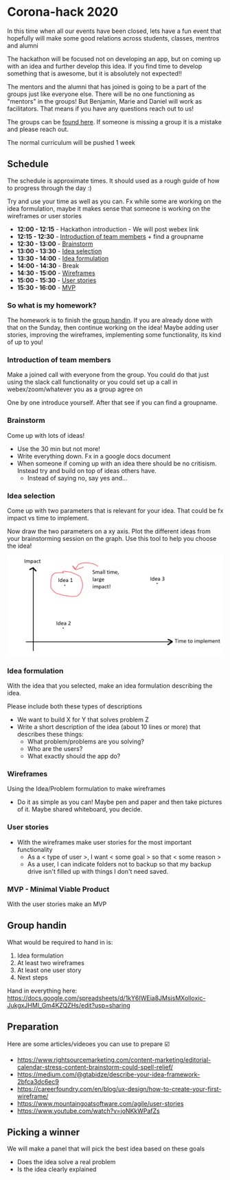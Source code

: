 # Corona-hack 2020

In this time when all our events have been closed, lets have a fun event that hopefully will make some good relations across students, classes, mentros and alumni

The hackathon will be focused not on developing an app, but on coming up with an idea and further develop this idea. If you find time to develop something that is awesome, but it is absolutely not expected!! 

The mentors and the alumni that has joined is going to be a part of the groups just like everyone else. There will be no one functioning as "mentors" in the groups! But Benjamin, Marie and Daniel will work as facilitators. That means if you have any questions reach out to us! 

The groups can be [found here](groups.md). If someone is missing a group it is a mistake and please reach out.

The normal curriculum will be pushed 1 week


## Schedule
The schedule is approximate times. It should used as a rough guide of how to progress through the day :) 

Try and use your time as well as you can. Fx while some are working on the idea formulation, maybe it makes sense that someone is working on the wireframes or user stories

- **12:00 - 12:15** - Hackathon introduction - We will post webex link
- **12:15 - 12:30** - [Introduction of team members](#introduction-of-team-members) + find a groupname
- **12:30 - 13:00** - [Brainstorm](#brainstorm)
- **13:00 - 13:30** - [Idea selection](#idea-selection)
- **13:30 - 14:00** - [Idea formulation](#idea-formulation)
- **14:00 - 14:30** - Break
- **14:30 - 15:00** - [Wireframes](#wireframes)
- **15:00 - 15:30** - [User stories](#user-stories)
- **15:30 - 16:00** - [MVP](#mvp-minimal-viable-product)

### So what is my homework? 
The homework is to finish the [group handin](#group-handin). If you are already done with that on the Sunday, then continue working on the idea! Maybe adding user stories, improving the wireframes, implementing some functionality, its kind of up to you!

### Introduction of team members
Make a joined call with everyone from the group. You could do that just using the slack call functionality or you could set up a call in webex/zoom/whatever you as a group agree on

One by one introduce yourself. After that see if you can find a groupname. 

### Brainstorm
Come up with lots of ideas!
  - Use the 30 min but not more!
  - Write everything down. Fx in a google docs document
  - When someone if coming up with an idea there should be no critisism. Instead try and build on top of ideas others have.
    - Instead of saying no, say yes and...

### Idea selection
Come up with two parameters that is relevant for your idea. That could be fx impact vs time to implement.

Now draw the two parameters on a xy axis. Plot the different ideas from your brainstorming session on the graph. Use this tool to help you choose the idea! 

![Choose an idea](choose-an-idea.png)

### Idea formulation
With the idea that you selected, make an idea formulation describing the idea.

Please include both these types of descriptions
  - We want to build X for Y that solves problem Z
  - Write a short description of the idea (about 10 lines or more) that describes these things:
    - What problem/problems are you solving?
    - Who are the users?
    - What exactly should the app do?

### Wireframes
Using the Idea/Problem formulation to make wireframes 
  - Do it as simple as you can! Maybe pen and paper and then take pictures of it. Maybe shared whiteboard, you decide. 

### User stories
- With the wireframes make user stories for the most important functionality 
  - As a < type of user >, I want < some goal > so that < some reason >
  - As a user, I can indicate folders not to backup so that my backup drive isn't filled up with things I don't need saved.

### MVP - Minimal Viable Product
With the user stories make an MVP

## Group handin
What would be required to hand in is:
1. Idea formulation
2. At least two wireframes
3. At least one user story
4. Next steps

Hand in everything here: https://docs.google.com/spreadsheets/d/1kY6IWEia8JMsjsMXolloxic-JukgxJHMl_Gm4KZQZHs/edit?usp=sharing

## Preparation
Here are some articles/videoes you can use to prepare :ballot_box_with_check:
- https://www.rightsourcemarketing.com/content-marketing/editorial-calendar-stress-content-brainstorm-could-spell-relief/
- https://medium.com/@gtabidze/describe-your-idea-framework-2bfca3dc6ec9
- https://careerfoundry.com/en/blog/ux-design/how-to-create-your-first-wireframe/
- https://www.mountaingoatsoftware.com/agile/user-stories
- https://www.youtube.com/watch?v=joNKkWPafZs


## Picking a winner
We will make a panel that will pick the best idea based on these goals

- Does the idea solve a real problem
- Is the idea clearly explained


